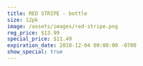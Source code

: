 ```yaml
---
title: RED STRIPE - bottle
size: 12pk
image: /assets/images/red-stripe.png
reg_price: $13.99
special_price: $11.49
expiration_date: 2018-12-04 00:00:00 -0700
show_special: true
---
```


